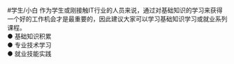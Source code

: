 #学生/小白
作为学生或刚接触IT行业的人员来说，通过对基础知识的学习来获得一个好的工作机会才是最重要的，因此建议大家可以学习基础知识学习或就业系列课程。<br>
  ● 基础知识积累<br>
  ● 专业技术学习<br>
  ● 就业技能实践
